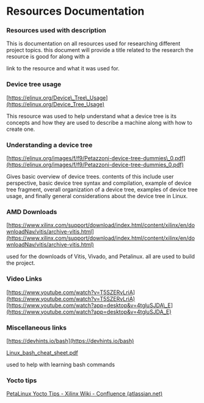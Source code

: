 # Resources Documentation

### Resources used with description

This is documentation on all resources used for researching different project topics. this document will provide a title related to the research the resource is good for along with a

link to the resource and what it was used for.

  

### Device tree usage

[https://elinux.org/Device\_Tree\_Usage](https://elinux.org/Device_Tree_Usage)

This resource was used to help understand what a device tree is its concepts and how they are used to describe a machine along with how to create one.

  

### Understanding a device tree

[https://elinux.org/images/f/f9/Petazzoni-device-tree-dummies\_0.pdf](https://elinux.org/images/f/f9/Petazzoni-device-tree-dummies_0.pdf)

Gives basic overview of device trees. contents of this include user perspective, basic device tree syntax and compilation, example of device tree fragment, overall organization of a device tree, examples of device tree usage, and finally general considerations about the device tree in Linux.

  

### AMD Downloads

[https://www.xilinx.com/support/download/index.html/content/xilinx/en/downloadNav/vitis/archive-vitis.html](https://www.xilinx.com/support/download/index.html/content/xilinx/en/downloadNav/vitis/archive-vitis.html)

used for the downloads of Vitis, Vivado, and Petalinux. all are used to build the project.

  

### Video Links

[https://www.youtube.com/watch?v=T5SZERvLriA](https://www.youtube.com/watch?v=T5SZERvLriA)[https://www.youtube.com/watch?app=desktop&v=4tgluSJDA\_E](https://www.youtube.com/watch?app=desktop&v=4tgluSJDA_E)

  

### Miscellaneous links

[https://devhints.io/bash](https://devhints.io/bash)

[Linux\_bash\_cheat\_sheet.pdf](https://t9014167360.p.clickup-attachments.com/t9014167360/2771f40f-8e2e-4f12-a3e7-7f1fed314f5a/Linux_bash_cheat_sheet.pdf)

used to help with learning bash commands

  

### Yocto tips

[PetaLinux Yocto Tips - Xilinx Wiki - Confluence (atlassian.net)](https://xilinx-wiki.atlassian.net/wiki/spaces/A/pages/18842475/PetaLinux+Yocto+Tips)